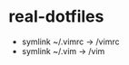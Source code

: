 # real-dotfiles
* symlink ~/.vimrc -> <PATH-TO-THIS-REPO>/vimrc
* symlink ~/.vim -> <PATH-TO-THIS-REPO>/vim
